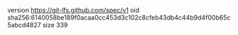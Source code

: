 version https://git-lfs.github.com/spec/v1
oid sha256:6140058be189f0acaa0cc453d3c102c8cfeb43db4c44b9d4f00b65c5abcd4827
size 339
